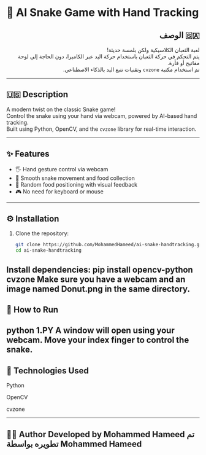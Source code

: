 # 🐍 AI Snake Game with Hand Tracking

## <div dir="rtl">🇸🇦 الوصف</div>

<div dir="rtl">

لعبة الثعبان الكلاسيكية ولكن بلمسة حديثة!  
يتم التحكم في حركة الثعبان باستخدام حركة اليد عبر الكاميرا، دون الحاجة إلى لوحة مفاتيح أو فأرة.  
تم استخدام مكتبة `cvzone` وتقنيات تتبع اليد بالذكاء الاصطناعي.

</div>

---

## 🇺🇸 Description

A modern twist on the classic Snake game!  
Control the snake using your hand via webcam, powered by AI-based hand tracking.  
Built using Python, OpenCV, and the `cvzone` library for real-time interaction.

---

## ✨ Features

- 🖐️ Hand gesture control via webcam
- 🐍 Smooth snake movement and food collection
- 🍩 Random food positioning with visual feedback
- 🎮 No need for keyboard or mouse

---

## ⚙️ Installation

1. Clone the repository:
   ```bash
   git clone https://github.com/MohammedHameed/ai-snake-handtracking.git
   cd ai-snake-handtracking
Install dependencies:
pip install opencv-python cvzone
Make sure you have a webcam and an image named Donut.png in the same directory.
---
## 🚀 How to Run
python 1.PY
A window will open using your webcam. Move your index finger to control the snake.
---
## 🧠 Technologies Used
Python

OpenCV

cvzone

---
🧑‍💻 Author
Developed by Mohammed Hameed
تم تطويره بواسطة Mohammed Hameed
---
